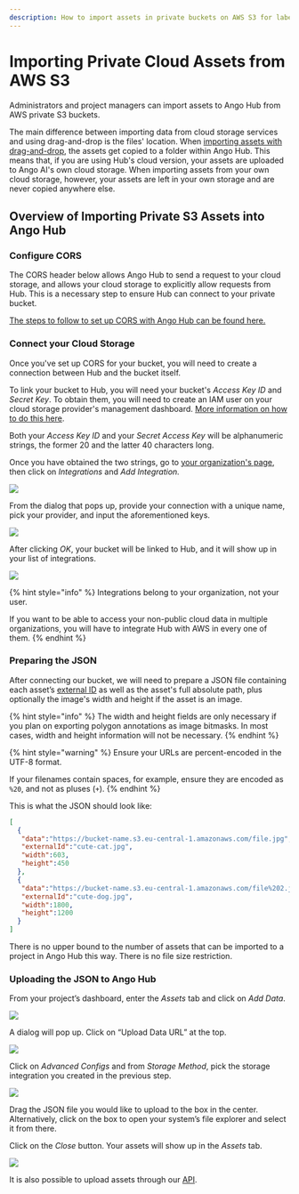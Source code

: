 ```yaml
---
description: How to import assets in private buckets on AWS S3 for labeling on Ango Hub
---
```


# Importing Private Cloud Assets from AWS S3

Administrators and project managers can import assets to Ango Hub from AWS private S3 buckets.

The main difference between importing data from cloud storage services and using drag-and-drop is the files' location. When [importing assets with drag-and-drop](asset-browser-import.md), the assets get copied to a folder within Ango Hub. This means that, if you are using Hub's cloud version, your assets are uploaded to Ango AI's own cloud storage. When importing assets from your own cloud storage, however, your assets are left in your own storage and are never copied anywhere else.

## Overview of Importing Private S3 Assets into Ango Hub

### Configure CORS

The CORS header below allows Ango Hub to send a request to your cloud storage, and allows your cloud storage to explicitly allow requests from Hub. This is a necessary step to ensure Hub can connect to your private bucket.

[The steps to follow to set up CORS with Ango Hub can be found here.](https://docs.ango.ai/data/integrations/set-up-cors)

### Connect your Cloud Storage <a href="#preparing-the-csv" id="preparing-the-csv"></a>

Once you've set up CORS for your bucket, you will need to create a connection between Hub and the bucket itself.

To link your bucket to Hub, you will need your bucket's _Access Key ID_ and _Secret Key_. To obtain them, you will need to create an IAM user on your cloud storage provider's management dashboard. [More information on how to do this here](https://docs.aws.amazon.com/IAM/latest/UserGuide/id\_users\_create.html).

Both your _Access Key ID_ and your _Secret Access Key_ will be alphanumeric strings, the former 20 and the latter 40 characters long.

Once you have obtained the two strings, go to [your organization's page](https://hub.ango.ai/organization), then click on _Integrations_ and _Add Integration._

![](<../../.gitbook/assets/Screen Shot 2022-03-17 at 12.01.42.png>)

From the dialog that pops up, provide your connection with a unique name, pick your provider, and input the aforementioned keys.

![](<../../.gitbook/assets/image (147).png>)

&#x20;After clicking _OK_, your bucket will be linked to Hub, and it will show up in your list of integrations.

![](<../../.gitbook/assets/Screen Shot 2022-03-17 at 12.09.36.png>)

{% hint style="info" %}
Integrations belong to your organization, not your user.

If you want to be able to access your non-public cloud data in multiple organizations, you will have to integrate Hub with AWS in every one of them.
{% endhint %}

### Preparing the JSON <a href="#preparing-the-csv" id="preparing-the-csv"></a>

After connecting our bucket, we will need to prepare a JSON file containing each asset’s [external ID](../../core-concepts/assets.md#External-ID) as well as the asset's full absolute path, plus optionally the image's width and height if the asset is an image.

{% hint style="info" %}
The width and height fields are only necessary if you plan on exporting polygon annotations as image bitmasks. In most cases, width and height information will not be necessary.
{% endhint %}

{% hint style="warning" %}
Ensure your URLs are percent-encoded in the UTF-8 format.

If your filenames contain spaces, for example, ensure they are encoded as `%20`, and not as pluses (`+`).
{% endhint %}

This is what the JSON should look like:

```json
[
  {
   "data":"https://bucket-name.s3.eu-central-1.amazonaws.com/file.jpg",
   "externalId":"cute-cat.jpg",
   "width":603,
   "height":450
  },
  {
   "data":"https://bucket-name.s3.eu-central-1.amazonaws.com/file%202.jpg",
   "externalId":"cute-dog.jpg",
   "width":1800,
   "height":1200
  }
]
```

There is no upper bound to the number of assets that can be imported to a project in Ango Hub this way. There is no file size restriction.

### Uploading the JSON to Ango Hub <a href="#uploading-the-csv-to-ango-hub" id="uploading-the-csv-to-ango-hub"></a>

From your project’s dashboard, enter the _Assets_ tab and click on _Add Data_.

![](<../../.gitbook/assets/Screen Shot 2022-02-24 at 20.37.30.png>)

A dialog will pop up. Click on “Upload Data URL” at the top.

![](<../../.gitbook/assets/Screen Shot 2022-02-24 at 20.38.56.png>)

Click on _Advanced Configs_ and from _Storage Method_, pick the storage integration you created in the previous step.

![](<../../.gitbook/assets/image (113).png>)

Drag the JSON file you would like to upload to the box in the center. Alternatively, click on the box to open your system’s file explorer and select it from there.

Click on the _Close_ button. Your assets will show up in the _Assets_ tab.

![](<../../.gitbook/assets/Screen Shot 2022-02-24 at 20.40.02.png>)

It is also possible to upload assets through our [API](../../api/api-documentation.md).

